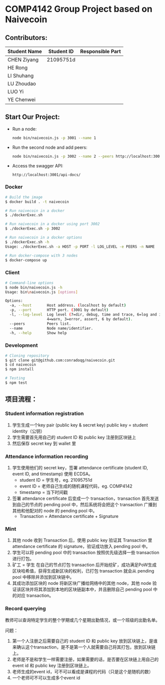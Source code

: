 # COMP4142 Group Project based on Naivecoin

## Contributors:

| Student Name | Student ID | Responsible Part |
| ------------ | ---------- | ---------------- |
| CHEN Ziyang  | 21095751d  |                  |
| HE Rong      |            |                  |
| LI Shuhang   |            |                  |
| LU Zhoudao   |            |                  |
| LUO Yi       |            |                  |
| YE Chenwei   |            |                  |



## Start Our Project:

- Run a node:

  ```sh
  node bin/naivecoin.js -p 3001 --name 1
  ```

- Run the second node and add peers:

  ```sh
  node bin/naivecoin.js -p 3002 --name 2 --peers http://localhost:3001
  ```

- Access the swagger API:

  ```shell
  http://localhost:3001/api-docs/
  ```


### Docker

```sh
# Build the image
$ docker build . -t naivecoin

# Run naivecoin in a docker
$ ./dockerExec.sh

# Run naivecoin in a docker using port 3002
$ ./dockerExec.sh -p 3002

# Run naivecoin in a docker options
$ ./dockerExec.sh -h
Usage: ./dockerExec.sh -a HOST -p PORT -l LOG_LEVEL -e PEERS -n NAME

# Run docker-compose with 3 nodes
$ docker-compose up
```

### Client

```sh
# Command-line options
$ node bin/naivecoin.js -h
Usage: bin\naivecoin.js [options]

Options:
  -a, --host       Host address. (localhost by default)
  -p, --port       HTTP port. (3001 by default)
  -l, --log-level  Log level (7=dir, debug, time and trace, 6=log and info,
                   4=warn, 3=error, assert, 6 by default).
  --peers          Peers list.                                           [array]
  --name           Node name/identifier.
  -h, --help       Show help                                           [boolean]
```

### Development

```sh
# Cloning repository
$ git clone git@github.com:conradoqg/naivecoin.git
$ cd naivecoin
$ npm install

# Testing
$ npm test
```



## 项目流程：

### Student information registration

1. 学生生成一个key pair (public key & secret key) public key = student identity（公钥）
2. 学生需要首先用自己的 student ID 和 public key 注册到区块链上
3. 然后保存 secret key 到 wallet 里

### Attendance information recording

1. 学生使用他们的 secret key，签署 attendance certificate (student ID, event ID, and timestamp) 使用 ECDSA。
   - student ID = 学生号，eg. 21095751d
   - event ID = 老师自己生成的随机课程代码，eg. COMP4142
   - timestamp = 当下时间戳
2. 签署 attendance certificate 后变成一个 transaction，transaction 首先发送到自己的节点的 pending pool 中，然后系统将会把这个 transaction 广播到其他和他配对的 node 的 pending pool 中。
   - Transaction = Attendance certificate + Signature

### Mint

1. 其他 node 收到 Transaction 后，使用 public key 验证其 Transaction 里 attendance certificate 的 signature，验证成功放入 pending pool 中。
2. 学生可以将 pending pool 中的 transaction 按照优先级选择一些 transaction 进行打包。
3. 矿工 = 学生 在自己的节点打包 transaction 后开始挖矿，成功满足PoW生成区块哈希值，获得生成新区块的权利，已打包 transaction 就会从 pending pool 中移除并添加到区块链中。
4. 其成功添加区块的 node 将新区块广播给网络中的其他 node，其他 node 验证该区块并将其添加到本地的区块链副本中，并且删除自己 pending pool 中的对应 transaction。

### Record querying

教师可以查询特定学生的整个学期或几个星期出勤情况，或一个班级的出勤名单。



问题：

1. 第一个人注册之后需要自己的 student ID 和 public key 放到区块链上，是谁来确认这个transaction，是不是第一个人就需要自己将其打包，放到区块链上。
2. 老师是不是和学生一样需要注册，如果需要的话，是否要在区块链上用自己的 event id 和 public key 注册到区块链上。
3. 老师生成的event id，可不可以看成是课程的代码（只是这个是随机的数）
4. 一个老师可不可以生成多个event id